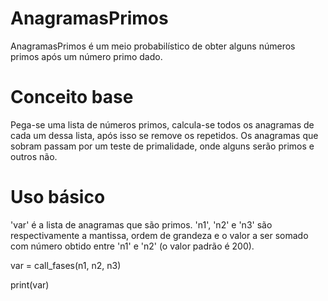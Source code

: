 # AnagramasPrimos
AnagramasPrimos é um meio probabilístico de obter alguns números primos após um número primo dado.

# Conceito base
Pega-se uma lista de números primos, calcula-se todos os anagramas de cada um dessa lista, após isso se remove os repetidos. Os anagramas que sobram passam por um teste de primalidade, onde alguns serão primos e outros não.

# Uso básico
'var' é a lista de anagramas que são primos.
'n1', 'n2' e 'n3' são respectivamente a mantissa, ordem de grandeza e o valor a ser somado com número obtido entre 'n1' e 'n2' (o valor padrão é 200). 

var = call_fases(n1, n2, n3)

print(var)
